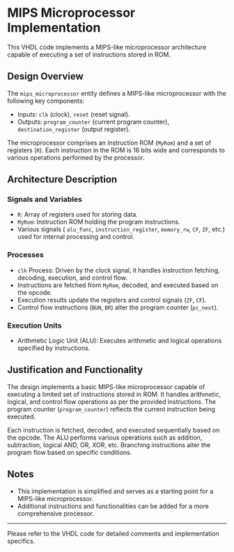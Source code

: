 # MIPS Microprocessor Implementation

This VHDL code implements a MIPS-like microprocessor architecture capable of executing a set of instructions stored in ROM.

## Design Overview

The `mips_microprocessor` entity defines a MIPS-like microprocessor with the following key components:
- Inputs: `clk` (clock), `reset` (reset signal).
- Outputs: `program_counter` (current program counter), `destination_register` (output register).

The microprocessor comprises an instruction ROM (`MyRom`) and a set of registers (`R`). Each instruction in the ROM is 16 bits wide and corresponds to various operations performed by the processor.

## Architecture Description

### Signals and Variables
- `R`: Array of registers used for storing data.
- `MyRom`: Instruction ROM holding the program instructions.
- Various signals ( `alu_func`, `instruction_register`, `memory_rw`, `CF`, `ZF`, etc.) used for internal processing and control.

### Processes
- `clk` Process: Driven by the clock signal, it handles instruction fetching, decoding, execution, and control flow.
- Instructions are fetched from `MyRom`, decoded, and executed based on the opcode.
- Execution results update the registers and control signals (`ZF`, `CF`).
- Control flow instructions (`BUN`, `BR`) alter the program counter (`pc_next`).

### Execution Units
- Arithmetic Logic Unit (ALU): Executes arithmetic and logical operations specified by instructions.

## Justification and Functionality

The design implements a basic MIPS-like microprocessor capable of executing a limited set of instructions stored in ROM. It handles arithmetic, logical, and control flow operations as per the provided instructions. The program counter (`program_counter`) reflects the current instruction being executed.

Each instruction is fetched, decoded, and executed sequentially based on the opcode. The ALU performs various operations such as addition, subtraction, logical AND, OR, XOR, etc. Branching instructions alter the program flow based on specific conditions.

## Notes
- This implementation is simplified and serves as a starting point for a MIPS-like microprocessor.
- Additional instructions and functionalities can be added for a more comprehensive processor.

---

Please refer to the VHDL code for detailed comments and implementation specifics.
